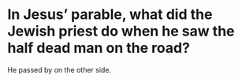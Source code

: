# In Jesus’ parable, what did the Jewish priest do when he saw the half dead man on the road?

He passed by on the other side.
